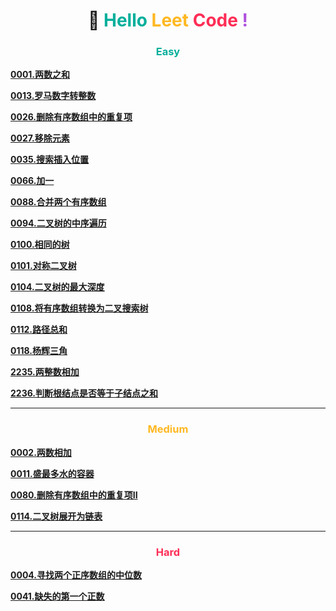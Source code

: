 <h1 style="text-align: center;">🚀 <span style="color: #00AF9B;">Hello</span> <span style="color: #FFB822;">Leet</span> <span style="color: #FF2D55;">Code</span> <span style="color: #AF52DE;">!</span></h1>

<h3 style="text-align: center;"> <span style="color: #00AF9B;">Easy</span> </h3>

[**0001.两数之和**](../easy/0001.两数之和.md)

[**0013.罗马数字转整数**](../easy/0013.罗马数字转整数.md)

[**0026.删除有序数组中的重复项**](../easy/0026.删除有序数组中的重复项.md)

[**0027.移除元素**](../easy/0027.移除元素.md)

[**0035.搜索插入位置**](../easy/0035.搜索插入位置.md)

[**0066.加一**](../easy/0066.加一.md)

[**0088.合并两个有序数组**](../easy/0088.合并两个有序数组.md)

[**0094.二叉树的中序遍历**](../easy/0094.二叉树的中序遍历.md)

[**0100.相同的树**](../easy/0100.相同的树.md)

[**0101.对称二叉树**](../easy/0101.对称二叉树.md)

[**0104.二叉树的最大深度**](../easy/0104.二叉树的最大深度.md)

[**0108.将有序数组转换为二叉搜索树**](../easy/0108.将有序数组转换为二叉搜索树.md)

[**0112.路径总和**](../easy/0112.路径总和.md)

[**0118.杨辉三角**](../easy/0118.杨辉三角.md)

[**2235.两整数相加**](../easy/2235.两整数相加.md)

[**2236.判断根结点是否等于子结点之和**](../easy/2236.判断根结点是否等于子结点之和.md)

---

<h3 style="text-align: center;"> <span style="color: #FFB822;">Medium</span> </h3>

[**0002.两数相加**](../medium/0002.两数相加.md)

[**0011.盛最多水的容器**](../medium/0011.盛最多水的容器.md)

[**0080.删除有序数组中的重复项II**](../medium/0080.删除有序数组中的重复项II.md)

[**0114.二叉树展开为链表**](../medium/0114.二叉树展开为链表.md)

---

<h3 style="text-align: center;"> <span style="color: #FF2D55;">Hard</span> </h3>

[**0004.寻找两个正序数组的中位数**](../hard/0004.寻找两个正序数组的中位数.md)

[**0041.缺失的第一个正数**](../hard/0041.缺失的第一个正数.md)
